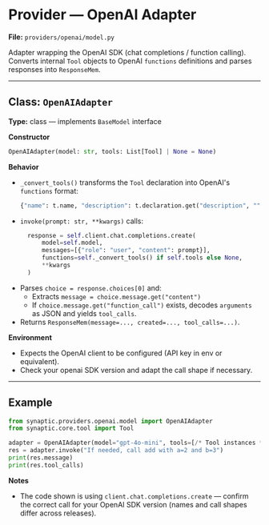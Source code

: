 # Provider — OpenAI Adapter

**File:** `providers/openai/model.py`

Adapter wrapping the OpenAI SDK (chat completions / function calling).
Converts internal `Tool` objects to OpenAI `functions` definitions and parses
responses into `ResponseMem`.

---

## Class: `OpenAIAdapter`

**Type:** class — implements `BaseModel` interface

**Constructor**

```py
OpenAIAdapter(model: str, tools: List[Tool] | None = None)
```

**Behavior**

- `_convert_tools()` transforms the `Tool` declaration into OpenAI's  
   `functions` format:
  ```py
  {"name": t.name, "description": t.declaration.get("description", ""), "parameters": t.declaration.get("parameters", {})}
  ```
- `invoke(prompt: str, **kwargs)` calls:
  ```py
    response = self.client.chat.completions.create(
        model=self.model,
        messages=[{"role": "user", "content": prompt}],
        functions=self._convert_tools() if self.tools else None,
        **kwargs
    )
  ```
- Parses `choice = response.choices[0]` and:
  - Extracts `message = choice.message.get("content")`
  - If `choice.message.get("function_call")` exists, decodes `arguments` as JSON and yields `tool_calls`.
- Returns `ResponseMem(message=..., created=..., tool_calls=...)`.

**Environment**

- Expects the OpenAI client to be configured (API key in env or equivalent).
- Check your openai SDK version and adapt the call shape if necessary.

---

## Example

```py
from synaptic.providers.openai.model import OpenAIAdapter
from synaptic.core.tool import Tool

adapter = OpenAIAdapter(model="gpt-4o-mini", tools=[/* Tool instances */])
res = adapter.invoke("If needed, call add with a=2 and b=3")
print(res.message)
print(res.tool_calls)
```

**Notes**

- The code shown is using `client.chat.completions.create` — confirm the correct call for your OpenAI SDK version (names and call shapes differ across releases).
